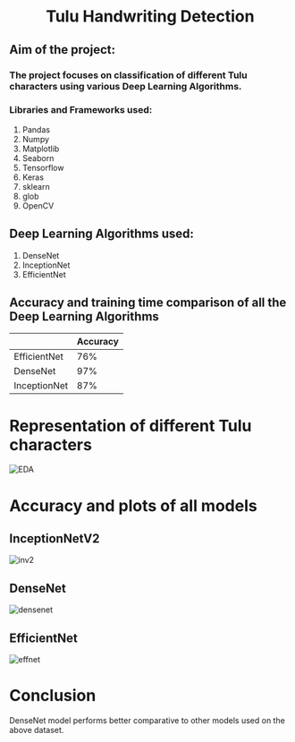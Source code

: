 # <h1 align = "center"> Tulu Handwriting Detection</h1>
## Aim of the project: 
### The project focuses on classification of different Tulu characters using various Deep Learning Algorithms.

###  Libraries and Frameworks used:
1. Pandas
2. Numpy 
3. Matplotlib
4. Seaborn
5. Tensorflow
6. Keras
7. sklearn
8. glob
9. OpenCV

## Deep Learning Algorithms used:
1. DenseNet
2. InceptionNet
3. EfficientNet

## Accuracy and training time comparison of all the Deep Learning Algorithms
|                    |   Accuracy    |
|--------------------|---------------|
|    EfficientNet    |     76%       |  
|     DenseNet       |     97%       |
|    InceptionNet    |     87%       |

# Representation of different Tulu characters
![EDA](https://github.com/the-silent-geek/DL-Simplified/blob/cda670485339d1659afe3d400e639e51d145db3d/Srinivas%20Tulu%20Handwriting%20Detection/images/EDA.png)

# Accuracy and plots of all models

## InceptionNetV2
![inv2](https://github.com/the-silent-geek/DL-Simplified/blob/cda670485339d1659afe3d400e639e51d145db3d/Srinivas%20Tulu%20Handwriting%20Detection/images/inceptionNet.png)

## DenseNet
![densenet](https://github.com/the-silent-geek/DL-Simplified/blob/cda670485339d1659afe3d400e639e51d145db3d/Srinivas%20Tulu%20Handwriting%20Detection/images/DenseNet.png)

## EfficientNet
![effnet](https://github.com/the-silent-geek/DL-Simplified/blob/cda670485339d1659afe3d400e639e51d145db3d/Srinivas%20Tulu%20Handwriting%20Detection/images/effnet.png)


# Conclusion
DenseNet model performs better comparative to other models used on the above dataset.
